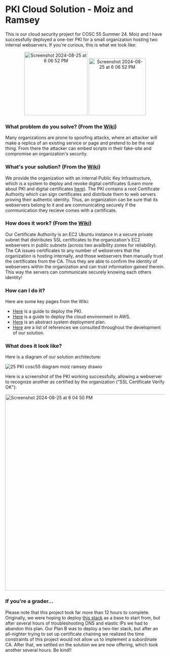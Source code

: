 # PKI Cloud Solution - Moiz and Ramsey
This is our cloud security project for COSC 55 Summer 24. Moiz and I have successfully deployed a one-tier PKI for a small organization hosting two internal webservers. If you're curious, this is what we look like:


<p align="center">
  <img width="200" alt="Screenshot 2024-08-25 at 6 06 52 PM" src="https://github.com/user-attachments/assets/9f119f67-c0c8-477a-99ef-da440e7d452e">  
  <img width="180" alt="Screenshot 2024-08-25 at 6 06 52 PM" src="https://github.com/user-attachments/assets/c39a7907-0aa2-4952-9446-4d7867526a15">   
</p>

### What problem do you solve? (From the [Wiki](https://github.com/RamseyW2004/cosc55project/wiki/Problem-and-Solution-Overview))
Many organizations are prone to spoofing attacks, where an attacker will make a replica of an existing service or page and pretend to be the real thing. From there the attacker can embed scripts in their fake-site and compromise an organization's security.

### What's your solution? (From the [Wiki](https://github.com/RamseyW2004/cosc55project/wiki/Problem-and-Solution-Overview))
We provide the organization with an internal Public Key Infrastructure, which is a system to deploy and revoke digital certificates (Learn more about PKI and digital certificates [here](https://www.youtube.com/watch?v=0ctat6RBrFo)). The PKI contains a root Certificate Authority which can sign certificates and distribute them to web servers proving their authentic identity. Thus, an organization can be sure that its webservers belong to it and are communicating securely if the communication they recieve comes with a certificate.

### How does it work? (From the [Wiki](https://github.com/RamseyW2004/cosc55project/wiki/Problem-and-Solution-Overview))
Our Certificate Authority is an EC2 Ubuntu instance in a secure private subnet that distributes SSL certificates to the organization's EC2 webservers in public subnets (across two availbility zones for reliability). The CA issues certificates to any number of webservers that the organization is hosting internally, and those webservers then manually trust the certificates from the CA. Thus they are able to confirm the identity of webservers within the organization and can trust information gained therein. This way the servers can communicate securely knowing each others identity!

### How can I do it?
Here are some key pages from the Wiki:
* [Here](https://github.com/RamseyW2004/cosc55project/wiki/Functional-PKI-Deployment-Guide) is a guide to deploy the PKI.
* [Here](https://github.com/RamseyW2004/cosc55project/wiki/Functional-Cloud-Deployment-Guide) is a guide to deploy the cloud environment in AWS.
* [Here](https://github.com/RamseyW2004/cosc55project/wiki/System-Deployment-Plan) is an abstract system deployment plan.
* [Here](https://github.com/RamseyW2004/cosc55project/wiki/References) are a list of references we consulted throughout the development of our solution.

### What does it look like?
Here is a diagram of our solution architecture:

![25 PKI cosc55 diagram moiz ramsey drawio](https://github.com/user-attachments/assets/76a3deaa-ded5-4f4f-965e-2a382d9e44d6)

Here is a screenshot of the PKI working successfully, allowing a webserver to recognize another as certified by the organization ("SSL Certificate Verify OK"):

<img width="621" alt="Screenshot 2024-08-25 at 6 04 50 PM" src="https://github.com/user-attachments/assets/c795aa75-263e-4024-9ec7-5832b5b75170">

### If you're a grader...
Please note that this project took far more than 12 hours to complete. Originally, we were hoping to deploy [this stack](https://aws.amazon.com/ar/solutions/implementations/microsoft-pki/) as a base to start from, but after several hours of troubleshooting DNS and elastic IPs we had to abandon this plan. Our Plan B was to deploy a two-tier stack, but after an all-nighter trying to set up certificate chaining we realized the time constraints of this project would not allow us to implement a subordinate CA. After that, we settled on the solution we are now offering, which took another several hours. Be kind!!


